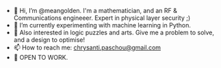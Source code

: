 - 👋 Hi, I’m @meangolden. I'm a mathematician, and an RF & Communications engineeer. Expert in physical layer security ;)
- 🌱 I’m currently experimenting with machine learning in Python.
- 💞️ Also interested in logic puzzles and arts. Give me a problem to solve, and a design to optimise!
- 📫 How to reach me: chrysanti.paschou@gmail.com
- 👀 OPEN TO WORK.
<!---
meangolden/meangolden is a ✨ special ✨ repository because its `README.md` (this file) appears on your GitHub profile.
You can click the Preview link to take a look at your changes.
--->
